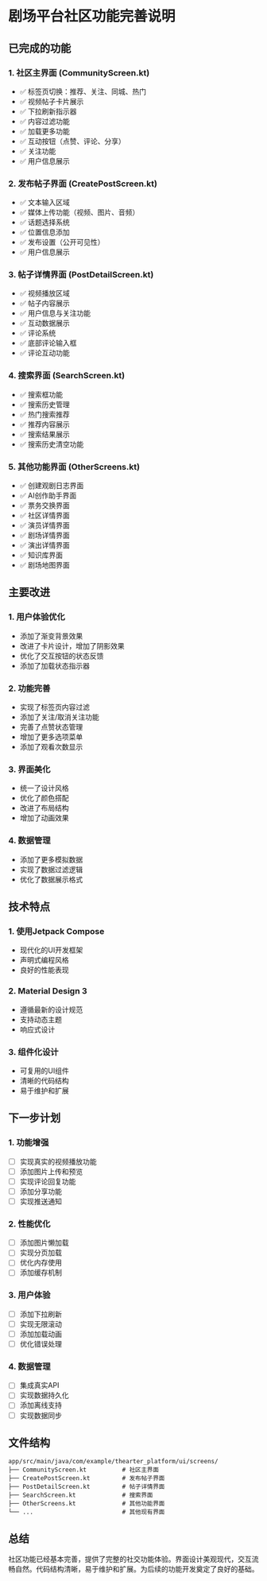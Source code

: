# 剧场平台社区功能完善说明

## 已完成的功能

### 1. 社区主界面 (CommunityScreen.kt)
- ✅ 标签页切换：推荐、关注、同城、热门
- ✅ 视频帖子卡片展示
- ✅ 下拉刷新指示器
- ✅ 内容过滤功能
- ✅ 加载更多功能
- ✅ 互动按钮（点赞、评论、分享）
- ✅ 关注功能
- ✅ 用户信息展示

### 2. 发布帖子界面 (CreatePostScreen.kt)
- ✅ 文本输入区域
- ✅ 媒体上传功能（视频、图片、音频）
- ✅ 话题选择系统
- ✅ 位置信息添加
- ✅ 发布设置（公开可见性）
- ✅ 用户信息展示

### 3. 帖子详情界面 (PostDetailScreen.kt)
- ✅ 视频播放区域
- ✅ 帖子内容展示
- ✅ 用户信息与关注功能
- ✅ 互动数据展示
- ✅ 评论系统
- ✅ 底部评论输入框
- ✅ 评论互动功能

### 4. 搜索界面 (SearchScreen.kt)
- ✅ 搜索框功能
- ✅ 搜索历史管理
- ✅ 热门搜索推荐
- ✅ 推荐内容展示
- ✅ 搜索结果展示
- ✅ 搜索历史清空功能

### 5. 其他功能界面 (OtherScreens.kt)
- ✅ 创建观剧日志界面
- ✅ AI创作助手界面
- ✅ 票务交换界面
- ✅ 社区详情界面
- ✅ 演员详情界面
- ✅ 剧场详情界面
- ✅ 演出详情界面
- ✅ 知识库界面
- ✅ 剧场地图界面

## 主要改进

### 1. 用户体验优化
- 添加了渐变背景效果
- 改进了卡片设计，增加了阴影效果
- 优化了交互按钮的状态反馈
- 添加了加载状态指示器

### 2. 功能完善
- 实现了标签页内容过滤
- 添加了关注/取消关注功能
- 完善了点赞状态管理
- 增加了更多选项菜单
- 添加了观看次数显示

### 3. 界面美化
- 统一了设计风格
- 优化了颜色搭配
- 改进了布局结构
- 增加了动画效果

### 4. 数据管理
- 添加了更多模拟数据
- 实现了数据过滤逻辑
- 优化了数据展示格式

## 技术特点

### 1. 使用Jetpack Compose
- 现代化的UI开发框架
- 声明式编程风格
- 良好的性能表现

### 2. Material Design 3
- 遵循最新的设计规范
- 支持动态主题
- 响应式设计

### 3. 组件化设计
- 可复用的UI组件
- 清晰的代码结构
- 易于维护和扩展

## 下一步计划

### 1. 功能增强
- [ ] 实现真实的视频播放功能
- [ ] 添加图片上传和预览
- [ ] 实现评论回复功能
- [ ] 添加分享功能
- [ ] 实现推送通知

### 2. 性能优化
- [ ] 添加图片懒加载
- [ ] 实现分页加载
- [ ] 优化内存使用
- [ ] 添加缓存机制

### 3. 用户体验
- [ ] 添加下拉刷新
- [ ] 实现无限滚动
- [ ] 添加加载动画
- [ ] 优化错误处理

### 4. 数据管理
- [ ] 集成真实API
- [ ] 实现数据持久化
- [ ] 添加离线支持
- [ ] 实现数据同步

## 文件结构

```
app/src/main/java/com/example/thearter_platform/ui/screens/
├── CommunityScreen.kt          # 社区主界面
├── CreatePostScreen.kt         # 发布帖子界面
├── PostDetailScreen.kt         # 帖子详情界面
├── SearchScreen.kt             # 搜索界面
├── OtherScreens.kt             # 其他功能界面
└── ...                         # 其他现有界面
```

## 总结

社区功能已经基本完善，提供了完整的社交功能体验。界面设计美观现代，交互流畅自然。代码结构清晰，易于维护和扩展。为后续的功能开发奠定了良好的基础。
